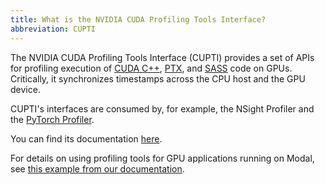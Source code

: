```yaml
---
title: What is the NVIDIA CUDA Profiling Tools Interface?
abbreviation: CUPTI
---
```


The NVIDIA CUDA Profiling Tools Interface (CUPTI) provides a set of APIs for
profiling execution of [CUDA C++](/host-software/cuda-c),
[PTX](/device-software/parallel-thread-execution), and
[SASS](/device-software/streaming-assembler) code on GPUs.
Critically, it synchronizes timestamps across the CPU host and the GPU device.

CUPTI's interfaces are consumed by, for example, the NSight Profiler and the
[PyTorch Profiler](/docs/examples/torch_profiling).

You can find its documentation [here](https://docs.nvidia.com/cupti/).

For details on using profiling tools for GPU applications running on Modal, see
[this example from our documentation](/docs/examples/torch_profiling).
